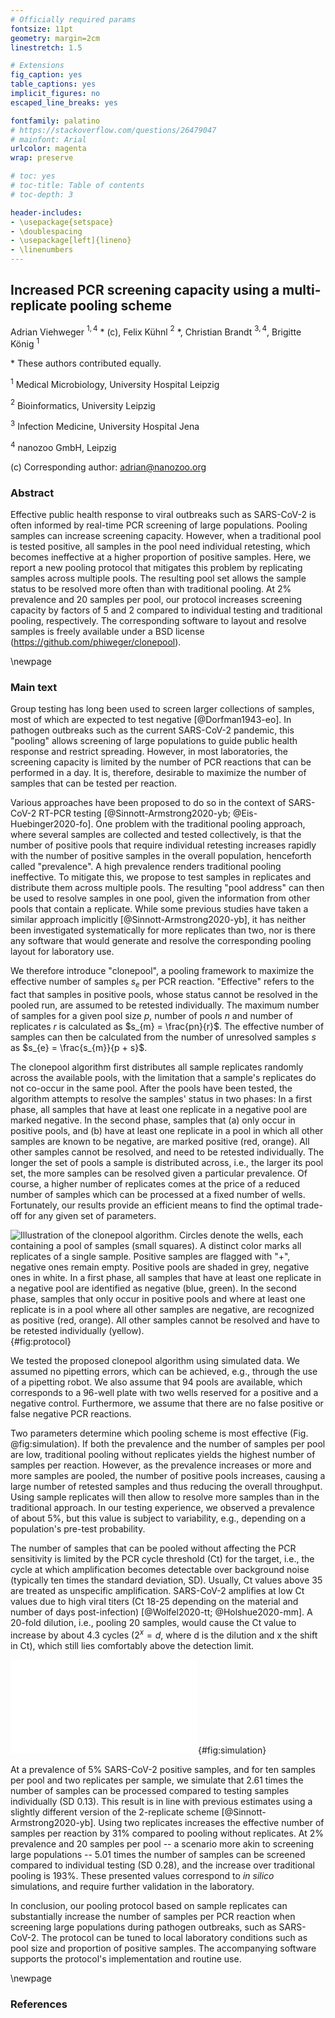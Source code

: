 ```yaml
---
# Officially required params
fontsize: 11pt
geometry: margin=2cm
linestretch: 1.5

# Extensions
fig_caption: yes
table_captions: yes
implicit_figures: no
escaped_line_breaks: yes

fontfamily: palatino
# https://stackoverflow.com/questions/26479047
# mainfont: Arial
urlcolor: magenta
wrap: preserve

# toc: yes
# toc-title: Table of contents
# toc-depth: 3

header-includes:
- \usepackage{setspace}
- \doublespacing
- \usepackage[left]{lineno}
- \linenumbers
---
```



<!--
pandoc -s --pdf-engine=xelatex -f markdown -t latex -o draft.pdf draft.md --bibliography config/paperpile.bib --csl config/nature.csl --template config/default.tex --filter pandoc-xnos
-->


## Increased PCR screening capacity using a multi-replicate pooling scheme

Adrian Viehweger $^{1, 4}$ \* (c), Felix Kühnl $^2$ \*, Christian Brandt $^{3, 4}$, Brigitte König $^1$

\* These authors contributed equally.

$^1$ Medical Microbiology, University Hospital Leipzig

$^2$ Bioinformatics, University Leipzig

$^3$ Infection Medicine, University Hospital Jena

$^4$ nanozoo GmbH, Leipzig

(c) Corresponding author: adrian@nanozoo.org


### Abstract

Effective public health response to viral outbreaks such as SARS-CoV-2 is often informed by real-time PCR screening of large populations. Pooling samples can increase screening capacity. However, when a traditional pool is tested positive, all samples in the pool need individual retesting, which becomes ineffective at a higher proportion of positive samples. Here, we report a new pooling protocol that mitigates this problem by replicating samples across multiple pools. The resulting pool set allows the sample status to be resolved more often than with traditional pooling. At 2% prevalence and 20 samples per pool, our protocol increases screening capacity by factors of 5 and 2 compared to individual testing and traditional pooling, respectively. The corresponding software to layout and resolve samples is freely available under a BSD license (https://github.com/phiweger/clonepool).


\newpage

### Main text

Group testing has long been used to screen larger collections of samples, most
of which are expected to test negative [@Dorfman1943-eo]. In pathogen
outbreaks such as the current SARS-CoV-2 pandemic, this "pooling" allows
screening of large populations to guide public health response and restrict
spreading. However, in most laboratories, the screening capacity is limited by
the number of PCR reactions that can be performed in a day. It is, therefore,
desirable to maximize the number of samples that can be tested per reaction.

Various approaches have been proposed to do so in the context of SARS-CoV-2
RT-PCR testing [@Sinnott-Armstrong2020-yb; @Eis-Huebinger2020-fo]. One problem
with the traditional pooling approach, where several samples are collected and
tested collectively, is that the number of positive pools that require
individual retesting increases rapidly with the number of positive samples in
the overall population, henceforth called "prevalence". A high prevalence
renders traditional pooling ineffective. To mitigate this, we propose to test samples in
replicates and distribute them across multiple pools. The resulting "pool
address" can then be used to resolve samples in one pool, given the information
from other pools that contain a replicate. While some previous studies have
taken a similar approach implicitly [@Sinnott-Armstrong2020-yb], it has
neither been investigated systematically for more replicates than two, nor is
there any software that would generate and resolve the corresponding pooling
layout for laboratory use.

We therefore introduce "clonepool", a pooling framework to maximize the
effective number of samples $s_{e}$ per PCR reaction. "Effective" refers to
the fact that samples in positive pools, whose status cannot be resolved in
the pooled run, are assumed to be retested individually. The maximum number of
samples for a given pool size $p$, number of pools $n$ and number of
replicates $r$ is calculated as $s_{m} = \frac{pn}{r}$. The effective number
of samples can then be calculated from the number of unresolved samples $s$ as
$s_{e} = \frac{s_{m}}{p + s}$.

The clonepool algorithm first distributes all sample replicates randomly
across the available pools, with the limitation that a sample's replicates do
not co-occur in the same pool. After the pools have been tested, the algorithm
attempts to resolve the samples' status in two phases: In a first phase,
all samples that have at least one replicate in a negative pool are marked
negative. In the second phase, samples that (a) only occur in positive pools,
and (b) have at least one replicate in a pool in which all other samples are
known to be negative, are marked positive (red, orange). All other samples
cannot be resolved, and need to be retested individually. The longer the set
of pools a sample is distributed across, i.e., the larger its pool set,
the more samples can be resolved given a particular prevalence. Of course, a
higher number of replicates comes at the price of a reduced number of samples
which can be processed at a fixed number of wells. Fortunately, our results
provide an efficient means to find the optimal trade-off for any given set of
parameters.

![Illustration of the clonepool algorithm. Circles denote the wells, each
containing a pool of samples (small squares). A distinct color marks all
replicates of a single sample. Positive samples are flagged with
"+", negative ones remain empty. Positive pools are shaded in grey, negative ones in
white.  In a first phase, all samples that have at least one replicate in a
negative pool are identified as negative (blue, green). In the second phase,
samples that only occur in positive pools and where at least one replicate is
in a pool where all other samples are negative, are recognized as positive
(red, orange). All other samples cannot be resolved and have to be retested
individually (yellow).](../img/protocol.png){#fig:protocol}

We tested the proposed clonepool algorithm using simulated data. We assumed no
pipetting errors, which can be achieved, e.g., through the use of a pipetting
robot. We also assume that 94 pools are available, which corresponds to a
96-well plate with two wells reserved for a positive and a negative control.
Furthermore, we assume that there are no false positive or false negative PCR
reactions.

Two parameters determine which pooling scheme is most effective (Fig.
@fig:simulation). If both the prevalence and the number of samples per pool
are low, traditional pooling without replicates yields the highest number of
samples per reaction. However, as the prevalence increases or more and more
samples are pooled, the number of positive pools increases, causing a large
number of retested samples and thus reducing the overall throughput. Using
sample replicates will then allow to resolve more samples than in the
traditional approach. In our testing experience, we observed a prevalence of
about 5%, but this value is subject to variability, e.g., depending on a
population's pre-test probability.

The number of samples that can be pooled without affecting the PCR sensitivity
is limited by the PCR cycle threshold (Ct) for the target, i.e., the cycle at
which amplification becomes detectable over background noise (typically ten
times the standard deviation, SD). Usually, Ct values above 35 are treated as
unspecific amplification. SARS-CoV-2 amplifies at low Ct values due to high
viral titers (Ct 18-25 depending on the material and number of days
post-infection) [@Wolfel2020-tt; @Holshue2020-mm]. A 20-fold dilution, i.e.,
pooling 20 samples, would cause the Ct value to increase by about 4.3 cycles
($2^x = d$, where d is the dilution and x the shift in Ct), which still lies
comfortably above the detection limit.

<!--
See 8. here:

https://www.ecdc.europa.eu/en/all-topics-z/coronavirus/threats-and-outbreaks/covid-19/laboratory-support/questions
-->

![Simulation results for different percentages of positive samples (x-axis),
replicates (colors), and pool sizes (panels). The target metric is the
effective number of samples per PCR reaction, which includes the individual
retesting of samples that cannot be resolved in the first pooling run.
](../img/sim.pdf){#fig:simulation}

At a prevalence of 5% SARS-CoV-2 positive samples, and for ten samples per
pool and two replicates per sample, we simulate that 2.61 times the number of
samples can be processed compared to testing samples individually (SD 0.13).
This result is in line with previous estimates using a slightly different
version of the 2-replicate scheme [@Sinnott-Armstrong2020-yb]. Using two
replicates increases the effective number of samples per reaction by 31%
compared to pooling without replicates. At 2% prevalence and 20 samples per
pool -- a scenario more akin to screening large populations -- 5.01 times the
number of samples can be screened compared to individual testing (SD 0.28),
and the increase over traditional pooling is 193%. These presented values
correspond to _in silico_ simulations, and require further validation in the
laboratory.

<!--

mean(df[df$pool_size==10 & df$prevalence==0.05 & df$replicates==2,]$effective_samples)

10 pool 0.05 1.310641 31% 2 vs 1 and 2.61 more than single-tube (comparable to paper Sinnott-Armstrong2020-yb)

20 pool 0.025 1.626311 63% 3 vs 1 and 2.35 more than single-tube

-->

In conclusion, our pooling protocol based on sample replicates can
substantially increase the number of samples per PCR reaction when screening
large populations during pathogen outbreaks, such as SARS-CoV-2. The protocol
can be tuned to local laboratory conditions such as pool size and proportion
of positive samples. The accompanying software supports the protocol's
implementation and routine use.


\newpage

### References





